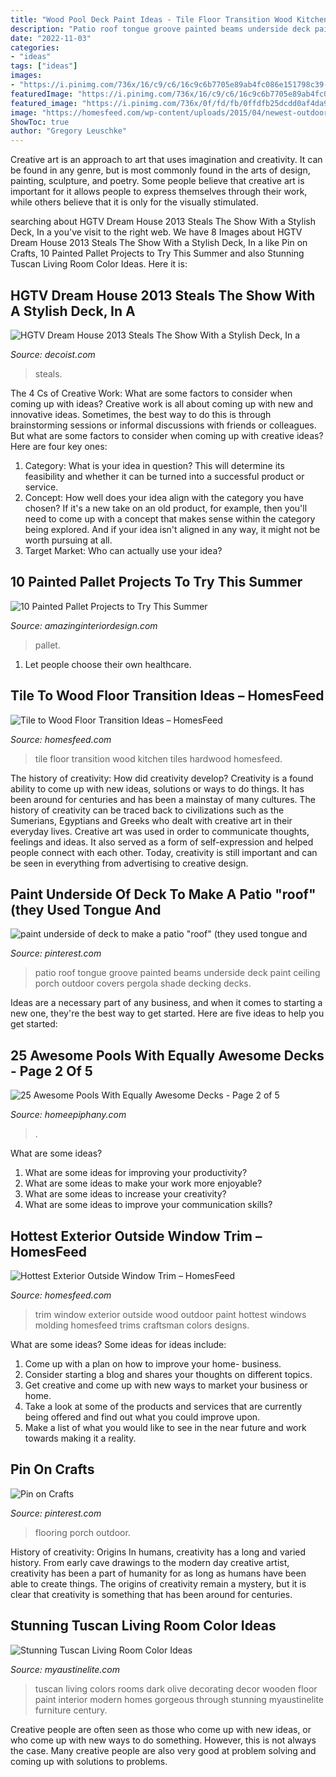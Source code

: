 ```yaml
---
title: "Wood Pool Deck Paint Ideas - Tile Floor Transition Wood Kitchen Tiles Hardwood Homesfeed"
description: "Patio roof tongue groove painted beams underside deck paint ceiling porch outdoor covers pergola shade decking decks"
date: "2022-11-03"
categories:
- "ideas"
tags: ["ideas"]
images:
- "https://i.pinimg.com/736x/16/c9/c6/16c9c6b7705e89ab4fc086e151798c39--outdoor-flooring-porch-flooring.jpg"
featuredImage: "https://i.pinimg.com/736x/16/c9/c6/16c9c6b7705e89ab4fc086e151798c39--outdoor-flooring-porch-flooring.jpg"
featured_image: "https://i.pinimg.com/736x/0f/fd/fb/0ffdfb25dcdd0af4da93e93a6dc691e2.jpg"
image: "https://homesfeed.com/wp-content/uploads/2015/04/newest-outdoor-window-trim-design-with-red-wood-finishing.jpg"
ShowToc: true
author: "Gregory Leuschke"
---
```



Creative art is an approach to art that uses imagination and creativity. It can be found in any genre, but is most commonly found in the arts of design, painting, sculpture, and poetry. Some people believe that creative art is important for it allows people to express themselves through their work, while others believe that it is only for the visually stimulated.

	

		
searching about HGTV Dream House 2013 Steals The Show With a Stylish Deck, In a you've visit to the right web. We have 8 Images about HGTV Dream House 2013 Steals The Show With a Stylish Deck, In a like Pin on Crafts, 10 Painted Pallet Projects to Try This Summer and also Stunning Tuscan Living Room Color Ideas. Here it is:
		
    
## HGTV Dream House 2013 Steals The Show With A Stylish Deck, In A

<img loading=lazy src="https://cdn.decoist.com/wp-content/uploads/2013/05/fancy-deck-area.jpg" onerror="this.onerror=null;this.src='https://tse4.mm.bing.net/th?id=OIP.tAbFTUJkdDbxmZkVZDjHZwHaFj&amp;pid=15.1';" alt="HGTV Dream House 2013 Steals The Show With a Stylish Deck, In a">

_Source: decoist.com_

>steals. 

	

The 4 Cs of Creative Work: What are some factors to consider when coming up with ideas?
Creative work is all about coming up with new and innovative ideas. Sometimes, the best way to do this is through brainstorming sessions or informal discussions with friends or colleagues. But what are some factors to consider when coming up with creative ideas? Here are four key ones:
1. Category: What is your idea in question? This will determine its feasibility and whether it can be turned into a successful product or service.
2. Concept: How well does your idea align with the category you have chosen? If it's a new take on an old product, for example, then you'll need to come up with a concept that makes sense within the category being explored. And if your idea isn't aligned in any way, it might not be worth pursuing at all.
3. Target Market: Who can actually use your idea?

    
## 10 Painted Pallet Projects To Try This Summer

<img loading=lazy src="http://www.amazinginteriordesign.com/wp-content/uploads/2017/05/10-Painted-Pallet-Projects-to-Try-This-Summer-5.jpg" onerror="this.onerror=null;this.src='https://tse4.mm.bing.net/th?id=OIP.HQplRwlKsKAvzZHv1iylAwHaPY&amp;pid=15.1';" alt="10 Painted Pallet Projects to Try This Summer">

_Source: amazinginteriordesign.com_

>pallet. 

	

1. Let people choose their own healthcare.

    
## Tile To Wood Floor Transition Ideas – HomesFeed

<img loading=lazy src="https://homesfeed.com/wp-content/uploads/2015/04/hardwood-to-tile-floor-transition-with-small-mosaic-tiles-as-the-divider-a-kitchen-set-and-kitchen-island.jpg" onerror="this.onerror=null;this.src='https://tse1.mm.bing.net/th?id=OIP.KCqSbqOR7YRfQh8MB6znwQHaJ6&amp;pid=15.1';" alt="Tile to Wood Floor Transition Ideas – HomesFeed">

_Source: homesfeed.com_

>tile floor transition wood kitchen tiles hardwood homesfeed. 

	

The history of creativity: How did creativity develop?
Creativity is a found ability to come up with new ideas, solutions or ways to do things. It has been around for centuries and has been a mainstay of many cultures. The history of creativity can be traced back to civilizations such as the Sumerians, Egyptians and Greeks who dealt with creative art in their everyday lives. Creative art was used in order to communicate thoughts, feelings and ideas. It also served as a form of self-expression and helped people connect with each other. Today, creativity is still important and can be seen in everything from advertising to creative design.

    
## Paint Underside Of Deck To Make A Patio &quot;roof&quot; (they Used Tongue And

<img loading=lazy src="https://i.pinimg.com/736x/0f/fd/fb/0ffdfb25dcdd0af4da93e93a6dc691e2.jpg" onerror="this.onerror=null;this.src='https://tse4.mm.bing.net/th?id=OIP.9iZMBAkVt1r4CdbPyyJGLQHaFj&amp;pid=15.1';" alt="paint underside of deck to make a patio &quot;roof&quot; (they used tongue and">

_Source: pinterest.com_

>patio roof tongue groove painted beams underside deck paint ceiling porch outdoor covers pergola shade decking decks. 

	

Ideas are a necessary part of any business, and when it comes to starting a new one, they're the best way to get started. Here are five ideas to help you get started: 

    
## 25 Awesome Pools With Equally Awesome Decks - Page 2 Of 5

<img loading=lazy src="https://homeepiphany.com/wp-content/uploads/2015/07/25-Awesome-Pools-With-Equally-Awesome-Decks-9.jpg" onerror="this.onerror=null;this.src='https://tse4.mm.bing.net/th?id=OIP.vSAKlDZHYyAMf_NTXO2wOQHaE2&amp;pid=15.1';" alt="25 Awesome Pools With Equally Awesome Decks - Page 2 of 5">

_Source: homeepiphany.com_

>. 

	

What are some ideas?
1. What are some ideas for improving your productivity?
2. What are some ideas to make your work more enjoyable?
3. What are some ideas to increase your creativity?
4. What are some ideas to improve your communication skills?

    
## Hottest Exterior Outside Window Trim – HomesFeed

<img loading=lazy src="https://homesfeed.com/wp-content/uploads/2015/04/newest-outdoor-window-trim-design-with-red-wood-finishing.jpg" onerror="this.onerror=null;this.src='https://tse2.mm.bing.net/th?id=OIP.hbpD_4HkVWG2filDcATZQQHaJ4&amp;pid=15.1';" alt="Hottest Exterior Outside Window Trim – HomesFeed">

_Source: homesfeed.com_

>trim window exterior outside wood outdoor paint hottest windows molding homesfeed trims craftsman colors designs. 

	

What are some ideas?
Some ideas for ideas include:
1. Come up with a plan on how to improve your home- business. 
2. Consider starting a blog and shares your thoughts on different topics. 
3. Get creative and come up with new ways to market your business or home. 
4. Take a look at some of the products and services that are currently being offered and find out what you could improve upon. 
5. Make a list of what you would like to see in the near future and work towards making it a reality. 

    
## Pin On Crafts

<img loading=lazy src="https://i.pinimg.com/736x/16/c9/c6/16c9c6b7705e89ab4fc086e151798c39--outdoor-flooring-porch-flooring.jpg" onerror="this.onerror=null;this.src='https://tse3.mm.bing.net/th?id=OIP.0qqUVZjjJJydAk0vYJ1rXAHaHa&amp;pid=15.1';" alt="Pin on Crafts">

_Source: pinterest.com_

>flooring porch outdoor. 

	

History of creativity: Origins
In humans, creativity has a long and varied history. From early cave drawings to the modern day creative artist, creativity has been a part of humanity for as long as humans have been able to create things. The origins of creativity remain a mystery, but it is clear that creativity is something that has been around for centuries.

    
## Stunning Tuscan Living Room Color Ideas

<img loading=lazy src="http://www.myaustinelite.com/wp-content/uploads/2015/06/tuscan-living-room-colors-in-dark-olive-and-wooden-floor.jpg?d07f32" onerror="this.onerror=null;this.src='https://tse2.mm.bing.net/th?id=OIP.jQ9PK5-ZgiyLI8WWUlMGbgHaE7&amp;pid=15.1';" alt="Stunning Tuscan Living Room Color Ideas">

_Source: myaustinelite.com_

>tuscan living colors rooms dark olive decorating decor wooden floor paint interior modern homes gorgeous through stunning myaustinelite furniture century. 

	

Creative people are often seen as those who come up with new ideas, or who come up with new ways to do something. However, this is not always the case. Many creative people are also very good at problem solving and coming up with solutions to problems.

